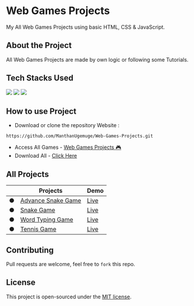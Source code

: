 # Web Games Projects
My All Web Games Projects using basic HTML, CSS & JavaScript.

## About the Project
All Web Games Projects are made by own logic or following some Tutorials.

## Tech Stacks Used

<a target="_blank" href="https://www.w3schools.com/html/default.asp"><img src="https://img.shields.io/badge/html5%20-%23E34F26.svg?&style=for-the-badge&logo=html5&logoColor=white"></img></a>
<a target="_blank" href="https://www.w3schools.com/css/default.asp"><img src="https://img.shields.io/badge/css3%20-%231572B6.svg?&style=for-the-badge&logo=css3&logoColor=white"></img></a>
<a target="_blank" href="https://www.w3schools.com/js/default.asp"><img src="https://img.shields.io/badge/javascript%20-%23323330.svg?&style=for-the-badge&logo=javascript&logoColor=%23F7DF1E"></img></a>

## How to use Project

- Download or clone the repository Website : 

```
https://github.com/ManthanUgemuge/Web-Games-Projects.git
```
- Access All Games - [Web Games Projects 🎮](https://github.com/ManthanUgemuge/Web-Games-Projects)
- Download All - [Click Here](https://github.com/ManthanUgemuge/Web-Games-Projects/archive/refs/heads/main.zip)

## All Projects

||Projects|Demo|
|---|--------|----|
|●|[Advance Snake Game](https://github.com/ManthanUgemuge/Web-Games-Projects/tree/main/Advance%20Snake%20Game)|[Live](https://manthanugemuge.github.io/Advance-Snake-Game/)|
|●|[Snake Game](https://github.com/ManthanUgemuge/Web-Games-Projects/tree/main/Basic%20Snake%20Game)|[Live](https://manthanugemuge.github.io/Basic-Snake-Game/)|
|●|[Word Typing Game](https://github.com/ManthanUgemuge/Web-Games-Projects/tree/main/Tennis%20Game)|[Live](https://manthanugemuge.github.io/WordTypingGame/)|
|●|[Tennis Game](https://github.com/ManthanUgemuge/Web-Games-Projects/tree/main/WordTypingGame)|[Live](https://manthanugemuge.github.io/Web-Games-Projects/Tennis%20Game/)|

## Contributing
Pull requests are welcome, feel free to ```fork``` this repo.

## License
This project is open-sourced under the [MIT license]().
